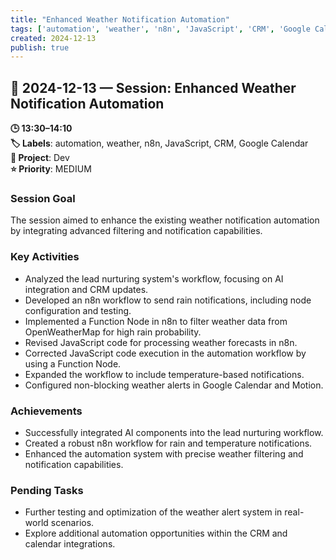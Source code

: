 ```yaml
---
title: "Enhanced Weather Notification Automation"
tags: ['automation', 'weather', 'n8n', 'JavaScript', 'CRM', 'Google Calendar']
created: 2024-12-13
publish: true
---
```


## 📅 2024-12-13 — Session: Enhanced Weather Notification Automation

**🕒 13:30–14:10**  
**🏷️ Labels**: automation, weather, n8n, JavaScript, CRM, Google Calendar  
**📂 Project**: Dev  
**⭐ Priority**: MEDIUM  


### Session Goal
The session aimed to enhance the existing weather notification automation by integrating advanced filtering and notification capabilities.

### Key Activities
- Analyzed the lead nurturing system's workflow, focusing on AI integration and CRM updates.
- Developed an n8n workflow to send rain notifications, including node configuration and testing.
- Implemented a Function Node in n8n to filter weather data from OpenWeatherMap for high rain probability.
- Revised JavaScript code for processing weather forecasts in n8n.
- Corrected JavaScript code execution in the automation workflow by using a Function Node.
- Expanded the workflow to include temperature-based notifications.
- Configured non-blocking weather alerts in Google Calendar and Motion.

### Achievements
- Successfully integrated AI components into the lead nurturing workflow.
- Created a robust n8n workflow for rain and temperature notifications.
- Enhanced the automation system with precise weather filtering and notification capabilities.

### Pending Tasks
- Further testing and optimization of the weather alert system in real-world scenarios.
- Explore additional automation opportunities within the CRM and calendar integrations.
